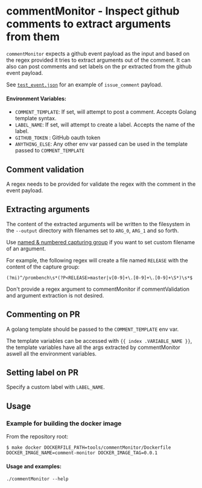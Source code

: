 # commentMonitor - Inspect github comments to extract arguments from them

`commentMonitor` expects a github event payload as the input and based on the
regex provided it tries to extract arguments out of the comment. It can also can post
comments and set labels on the pr extracted from the github event payload.

See [`test_event.json`](./test_event.json) for an example of `issue_comment` payload.

#### Environment Variables:
- `COMMENT_TEMPLATE`: If set, will attempt to post a comment. Accepts Golang template syntax.
- `LABEL_NAME`: If set, will attempt to create a label. Accepts the name of the label.
- `GITHUB_TOKEN` : GitHub oauth token
- `ANYTHING_ELSE`: Any other env var passed can be used in the template passed to `COMMENT_TEMPLATE`

## Comment validation
A regex needs to be provided for validate the regex with the comment in the event payload.

## Extracting arguments
The content of the extracted arguments will be written to the filesystem in the `--output` directory with filenames set to `ARG_0`, `ARG_1` and so forth.

Use [named & numbered capturing group](https://godoc.org/regexp/syntax) if you want to set custom filename of an argument.

For example, the following regex will create a file named `RELEASE` with the content of the capture group:
```
(?mi)^/prombench\s*(?P<RELEASE>master|v[0-9]+\.[0-9]+\.[0-9]+\S*)\s*$
```

Don't provide a regex argument to commentMonitor if commentValidation and argument extraction is not desired.

## Commenting on PR
A golang template should be passed to the `COMMENT_TEMPLATE` env var.

The template variables can be accessed with `{{ index .VARIABLE_NAME }}`, the template variables have all the args extracted by commentMonitor aswell all the environment variables.

## Setting label on PR
Specify a custom label with `LABEL_NAME`.

## Usage

### Example for building the docker image
From the repository root:
```
$ make docker DOCKERFILE_PATH=tools/commentMonitor/Dockerfile DOCKER_IMAGE_NAME=comment-monitor DOCKER_IMAGE_TAG=0.0.1
```

#### Usage and examples:
```
./commentMonitor --help
```
